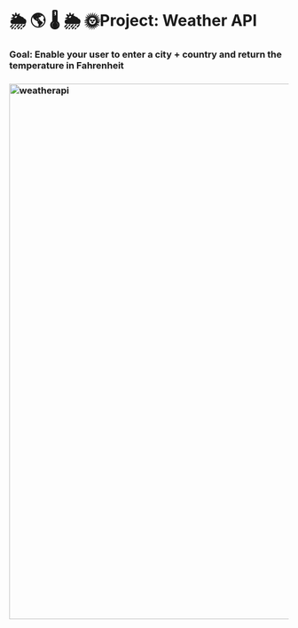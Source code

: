 # 🌦 🌎 🌡 🌦 🌞Project: Weather API

### Goal: Enable your user to enter a city + country and return the temperature in Fahrenheit

### <img width="966" alt="weatherapi" src="https://user-images.githubusercontent.com/78456343/135721740-f9cb04a6-f7fb-4f7a-b44e-ee048170f829.png">
